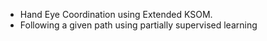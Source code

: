 - Hand Eye Coordination using Extended KSOM.
- Following a given path using partially supervised learning
